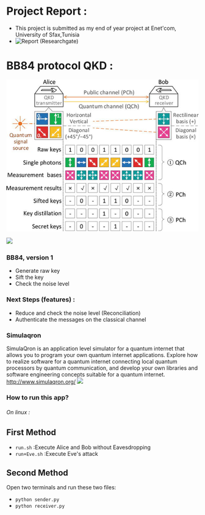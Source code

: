 
# Project Report :
* This project is submitted as my end of year project at Enet'com, University of Sfax,Tunisia
* ![Report (Researchgate)](https://www.researchgate.net/publication/344133613_Implementation_of_a_peer_to_peer_quantum_encrypted_chat_application_using_BB84_protocol_and_OTP_encryption)
# BB84 protocol QKD :

![](https://github.com/FerjaniMY/BB84_protocol_v1/blob/master/images/F1.png)

![](https://www.google.tn/url?sa=i&url=https%3A%2F%2Fpplware.sapo.pt%2Finformacao%2Finvestigadores-quebraram-a-criptografia-quantica-inquebravel%2F&psig=AOvVaw0R89n1zU_JGYePIMuomHcy&ust=1586459451373000&source=images&cd=vfe&ved=0CAIQjRxqFwoTCNDqsprE2egCFQAAAAAdAAAAABAI)
### BB84, version 1
* Generate raw key 
* Sift the key 
* Check the noise level
### Next Steps (features) :
* Reduce and check the noise level (Reconciliation)
* Authenticate the messages on the classical channel


###  Simulaqron 
SimulaQron is an application level simulator for a quantum internet that allows you to program your own quantum internet applications. Explore how to realize software for a quantum internet connecting local quantum processors by quantum communication, and develop your own libraries and software engineering concepts suitable for a quantum internet.
http://www.simulaqron.org/
![](https://d3i71xaburhd42.cloudfront.net/59a22ddee5a38458cbbf624091629ab3467954d3/4-Figure2-1.png)
### How to run this app?
###### On linux :

## First Method
* `run.sh` :Execute Alice and Bob without Eavesdropping
* `run+Eve.sh` :Execute Eve's attack 

## Second Method
Open two terminals and run these two files:
* `python sender.py`
* `python receiver.py`
